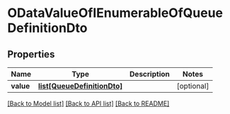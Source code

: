 # ODataValueOfIEnumerableOfQueueDefinitionDto

## Properties
Name | Type | Description | Notes
------------ | ------------- | ------------- | -------------
**value** | [**list[QueueDefinitionDto]**](QueueDefinitionDto.md) |  | [optional] 

[[Back to Model list]](../README.md#documentation-for-models) [[Back to API list]](../README.md#documentation-for-api-endpoints) [[Back to README]](../README.md)


